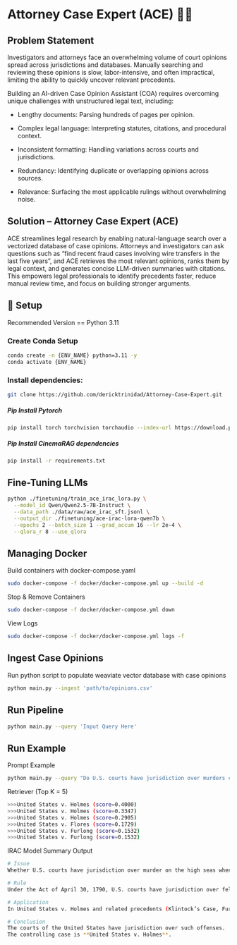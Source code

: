 # Attorney Case Expert (ACE) 🕵️‍♂️

## Problem Statement

Investigators and attorneys face an overwhelming volume of court opinions spread across jurisdictions and databases. Manually searching and reviewing these opinions is slow, labor-intensive, and often impractical, limiting the ability to quickly uncover relevant precedents.

Building an AI-driven Case Opinion Assistant (COA) requires overcoming unique challenges with unstructured legal text, including:

- Lengthy documents: Parsing hundreds of pages per opinion.

- Complex legal language: Interpreting statutes, citations, and procedural context.

- Inconsistent formatting: Handling variations across courts and jurisdictions.

- Redundancy: Identifying duplicate or overlapping opinions across sources.

- Relevance: Surfacing the most applicable rulings without overwhelming noise.


## Solution – Attorney Case Expert (ACE)

ACE streamlines legal research by enabling natural-language search over a vectorized database of case opinions. Attorneys and investigators can ask questions such as “find recent fraud cases involving wire transfers in the last five years”, and ACE retrieves the most relevant opinions, ranks them by legal context, and generates concise LLM-driven summaries with citations. This empowers legal professionals to identify precedents faster, reduce manual review time, and focus on building stronger arguments.

## 🚀 Setup
Recommended Version == Python 3.11

### Create Conda Setup
```Bash
conda create -n {ENV_NAME} python=3.11 -y
conda activate {ENV_NAME}
```

### Install dependencies:
```Bash
git clone https://github.com/dericktrinidad/Attorney-Case-Expert.git
```
##### Pip Install Pytorch
```Bash
pip install torch torchvision torchaudio --index-url https://download.pytorch.org/whl/cu121
```

##### Pip Install CinemaRAG dependencies
```Bash
pip install -r requirements.txt
```

## Fine-Tuning LLMs

```Bash
python ./finetuning/train_ace_irac_lora.py \
  --model_id Qwen/Qwen2.5-7B-Instruct \
  --data_path ./data/raw/ace_irac_sft.jsonl \
  --output_dir ./finetuning/ace-irac-lora-qwen7b \
  --epochs 2 --batch_size 1 --grad_accum 16 --lr 2e-4 \
  --qlora_r 8 --use_qlora
```

## Managing Docker

Build containers with docker-compose.yaml
```Bash
sudo docker-compose -f docker/docker-compose.yml up --build -d
```
Stop & Remove Containers
```Bash
sudo docker-compose -f docker/docker-compose.yml down
```
View Logs
```Bash
sudo docker-compose -f docker/docker-compose.yml logs -f
```

## Ingest Case Opinions

Run python script to populate weaviate vector database with case opinions

``` Bash
python main.py --ingest 'path/to/opinions.csv'
```

## Run Pipeline

``` Bash
python main.py --query 'Input Query Here'
```

## Run Example

Prompt Example
``` Bash
python main.py --query "Do U.S. courts have jurisdiction over murders committed on the high seas if the vessel has no national flag or is held by pirates, and does it matter whether the offender or victim is an American citizen?"
```

Retriever (Top K = 5)
``` Bash
>>>United States v. Holmes (score=0.4000)
>>>United States v. Holmes (score=0.3347)
>>>United States v. Holmes (score=0.2905)
>>>United States v. Flores (score=0.1729)
>>>United States v. Furlong (score=0.1532)
>>>United States v. Furlong (score=0.1532)
```

IRAC Model Summary Output
``` Bash
# Issue
Whether U.S. courts have jurisdiction over murder on the high seas when committed on a vessel with no national flag or under piratical control, and whether citizenship of the offender or victim affects jurisdiction.

# Rule
Under the Act of April 30, 1790, U.S. courts have jurisdiction over felonies such as murder or robbery committed on the high seas, regardless of vessel nationality or offender/victim citizenship. Jurisdiction is excluded only when the vessel is in fact and in right the property of a foreign state subject to its control.

# Application
In United States v. Holmes and related precedents (Klintock’s Case, Furlong), the Court held that offenses committed aboard stateless or piratical vessels fall within U.S. jurisdiction. Citizenship of the parties is immaterial. The burden of proving a foreign national character for the vessel lies with the defendant.

# Conclusion
The courts of the United States have jurisdiction over such offenses.  
The controlling case is **United States v. Holmes**.
```


